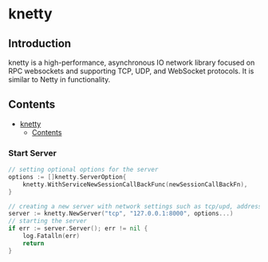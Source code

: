 # knetty

## Introduction

knetty is a high-performance, asynchronous IO network library focused on RPC websockets and supporting TCP, UDP, and WebSocket protocols. It is similar to Netty in functionality.

## Contents

- [knetty](#knetty)
  - [Contents](#contents)

### Start Server

```go
// setting optional options for the server
options := []knetty.ServerOption{
    knetty.WithServiceNewSessionCallBackFunc(newSessionCallBackFn),
}

// creating a new server with network settings such as tcp/upd, address such as 127.0.0.1:8000, and optional options
server := knetty.NewServer("tcp", "127.0.0.1:8000", options...)
// starting the server
if err := server.Server(); err != nil {
    log.Fatalln(err)
    return
}

```

